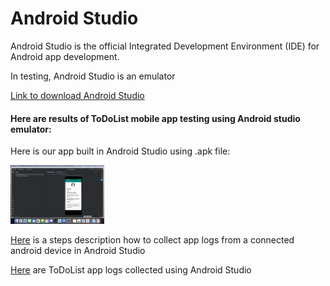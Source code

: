 # Android Studio

Android Studio is the official Integrated Development Environment (IDE) for Android app development. 

In testing, Android Studio is an emulator 

<a href="https://developer.android.com/studio" target="_blank">Link to download Android Studio</a>

#### Here are results of ToDoList mobile app testing using Android studio emulator:

Here is our app built in Android Studio using .apk file:
<div>
<a href="https://github.com/DariaMartinovskaya/Android_Studio/blob/main/Android_Studio_ToDoList_App_apk.png" target="_blank" rel="noreferrer"><img src="https://github.com/DariaMartinovskaya/Android_Studio/blob/main/Android_Studio_ToDoList_App_apk.png" alt="ToDoListapp" width="150"></a>

<a href="https://github.com/DariaMartinovskaya/Android_Studio/blob/main/App%20logs%20in%20Android%20Studio.md" target="_blank">Here</a> is a steps description how to collect app logs from a connected android device in Android Studio

<a href="https://github.com/DariaMartinovskaya/Android_Studio/blob/main/ToDoList_logs.txt" target="_blank">Here</a> are ToDoList app logs collected using Android Studio
